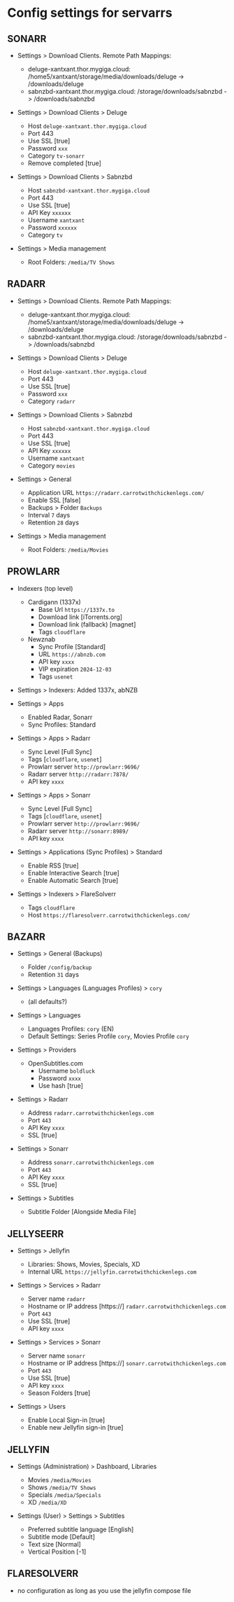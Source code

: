 # Config settings for servarrs

## SONARR

- Settings > Download Clients. Remote Path Mappings:
	- deluge-xantxant.thor.mygiga.cloud: /home5/xantxant/storage/media/downloads/deluge -> /downloads/deluge
	- sabnzbd-xantxant.thor.mygiga.cloud: /storage/downloads/sabnzbd -> /downloads/sabnzbd

- Settings > Download Clients > Deluge
	- Host `deluge-xantxant.thor.mygiga.cloud`
	- Port 443
	- Use SSL [true]
	- Password `xxx`
	- Category `tv-sonarr`
	- Remove completed [true]

- Settings > Download Clients > Sabnzbd
	- Host `sabnzbd-xantxant.thor.mygiga.cloud`
	- Port 443
	- Use SSL [true]
	- API Key `xxxxxx`
	- Username `xantxant`
	- Password `xxxxxx`
	- Category `tv`

- Settings > Media management
	- Root Folders: `/media/TV Shows`


## RADARR

- Settings > Download Clients. Remote Path Mappings:
	- deluge-xantxant.thor.mygiga.cloud: /home5/xantxant/storage/media/downloads/deluge -> /downloads/deluge
	- sabnzbd-xantxant.thor.mygiga.cloud: /storage/downloads/sabnzbd -> /downloads/sabnzbd

- Settings > Download Clients > Deluge
	- Host `deluge-xantxant.thor.mygiga.cloud`
	- Port 443
	- Use SSL [true]
	- Password `xxx`
	- Category `radarr`

- Settings > Download Clients > Sabnzbd
	- Host `sabnzbd-xantxant.thor.mygiga.cloud`
	- Port 443
	- Use SSL [true]
	- API Key `xxxxxx`
	- Username `xantxant`
	- Category `movies`

- Settings > General
	- Application URL `https://radarr.carrotwithchickenlegs.com/`
	- Enable SSL [false]
	- Backups > Folder `Backups`
	- Interval `7` days
	- Retention `28` days

- Settings > Media management
	- Root Folders: `/media/Movies`


## PROWLARR

- Indexers (top level)
	- Cardigann (1337x)
		- Base Url `https://1337x.to`
		- Download link [iTorrents.org]
		- Download link (fallback) [magnet]
		- Tags `cloudflare`
	- Newznab
		- Sync Profile [Standard]
		- URL `https://abnzb.com`
		- API key `xxxx`
		- VIP expiration `2024-12-03`
		- Tags `usenet`

- Settings > Indexers: Added 1337x, abNZB

- Settings > Apps
	- Enabled Radar, Sonarr
	- Sync Profiles: Standard 

- Settings > Apps > Radarr
	- Sync Level [Full Sync]
	- Tags [`cloudflare`, `usenet`]
	- Prowlarr server `http://prowlarr:9696/`
	- Radarr server `http://radarr:7878/`
	- API key `xxxx`

- Settings > Apps > Sonarr
	- Sync Level [Full Sync]
	- Tags [`cloudflare`, `usenet`]
	- Prowlarr server `http://prowlarr:9696/`
	- Radarr server `http://sonarr:8989/`
	- API key `xxxx`

- Settings > Applications (Sync Profiles) > Standard
	- Enable RSS [true]
	- Enable Interactive Search [true]
	- Enable Automatic Search [true]

- Settings > Indexers > FlareSolverr
	- Tags `cloudflare`
	- Host `https://flaresolverr.carrotwithchickenlegs.com/`


## BAZARR

- Settings > General (Backups)
	- Folder `/config/backup`
	- Retention `31` days

- Settings > Languages (Languages Profiles) > `cory`
	- (all defaults?)

- Settings > Languages
	- Languages Profiles: `cory` (EN)
	- Default Settings: Series Profile `cory`, Movies Profile `cory`

- Settings > Providers
	- OpenSubtitles.com
		- Username `boldluck`
		- Password `xxxx`
		- Use hash [true]

- Settings > Radarr
	- Address `radarr.carrotwithchickenlegs.com`
	- Port `443`
	- API Key `xxxx`
	- SSL [true]

- Settings > Sonarr
	- Address `sonarr.carrotwithchickenlegs.com`
	- Port `443`
	- API Key `xxxx`
	- SSL [true]

- Settings > Subtitles
	- Subtitle Folder [Alongside Media File]


## JELLYSEERR

- Settings > Jellyfin
	- Libraries: Shows, Movies, Specials, XD
	- Internal URL `https://jellyfin.carrotwithchickenlegs.com`

- Settings > Services > Radarr
	- Server name `radarr`
	- Hostname or IP address [https://] `radarr.carrotwithchickenlegs.com`
	- Port `443`
	- Use SSL [true]
	- API key `xxxx`

- Settings > Services > Sonarr
	- Server name `sonarr`
	- Hostname or IP address [https://] `sonarr.carrotwithchickenlegs.com`
	- Port `443`
	- Use SSL [true]
	- API key `xxxx`
	- Season Folders [true]

- Settings > Users
	- Enable Local Sign-in [true]
	- Enable new Jellyfin sign-in [true]


## JELLYFIN

- Settings (Administration) > Dashboard, Libraries
	- Movies  `/media/Movies`
	- Shows `/media/TV Shows`
	- Specials `/media/Specials`
	- XD `/media/XD`

- Settings (User) > Settings > Subtitles
	- Preferred subtitle language [English]
	- Subtitle mode [Default]
	- Text size [Normal]
	- Vertical Position [-1]


## FLARESOLVERR

- no configuration as long as you use the jellyfin compose file
